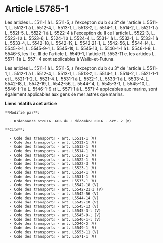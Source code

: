# Article L5785-1

Les articles L. 5511-1 à L. 5511-5, à l'exception du b du 3° de l'article L. 5511-1, L. 5512-1 à L. 5512-4, L. 5513-1, L.
5513-2, L. 5514-1, L. 5514-2, L. 5521-1 à L. 5521-5, L. 5522-1 à L. 5522-4 à l'exception du II de l'article L. 5522-3, L.
5523-1 à L. 5523-6, 
L. 5524-1 à L. 5524-4, 
L. 5531-1 à L. 5532-1, L. 5533-1 à L. 5533-4, L. 5542-18, L. 5542-19, L. 5542-21-1, L. 5542-56, L. 5544-14, 
L. 5545-3-1, 
L. 5545-9-1, L. 5545-10, L. 5545-13, L. 5546-1-1 à L. 5546-1-9, 
L. 5546-3, les II et III de l'article L. 5549-1, l'article R. 5553-11 et les articles L. 5571-1 à L. 5571-4 sont applicables
à Wallis-et-Futuna. 

Les articles L. 5511-1 à L. 5511-5, à l'exception du b du 3° de l'article L. 5511-1, L. 5512-1 à L. 5512-4, L. 5513-1, L.
5513-2, L. 5514-1, L. 5514-2, L. 5521-1-1 et L. 5521-1-2, L. 5521-4, L. 5531-1 à L. 5532-1, L. 5533-1 à L. 5533-4, L.
5542-18, L. 5542-19, L. 5542-56, L. 5544-14, L. 5545-3-1, L. 5545-10, L. 5546-1-1 à L. 5546-1-9 et L. 5571-1 à L. 5571-4
applicables aux marins, sont également applicables aux gens de mer autres que marins.

**Liens relatifs à cet article**

	**Modifié par**:

	  - Ordonnance n°2016-1686 du 8 décembre 2016 - art. 7 (V)

	**Cite**:

	  - Code des transports - art. L5511-1 (V)
	  - Code des transports - art. L5512-1 (V)
	  - Code des transports - art. L5513-1 (V)
	  - Code des transports - art. L5514-1 (V)
	  - Code des transports - art. L5521-1 (V)
	  - Code des transports - art. L5522-1 (V)
	  - Code des transports - art. L5522-3 (V)
	  - Code des transports - art. L5523-1 (V)
	  - Code des transports - art. L5524-1 (V)
	  - Code des transports - art. L5531-1 (V)
	  - Code des transports - art. L5533-1 (V)
	  - Code des transports - art. L5542-18 (V)
	  - Code des transports - art. L5542-21-1 (V)
	  - Code des transports - art. L5542-56 (V)
	  - Code des transports - art. L5544-14 (V)
	  - Code des transports - art. L5545-10 (V)
	  - Code des transports - art. L5545-13 (V)
	  - Code des transports - art. L5545-3-1 (V)
	  - Code des transports - art. L5545-9-1 (V)
	  - Code des transports - art. L5546-1-1 (V)
	  - Code des transports - art. L5546-3 (V)
	  - Code des transports - art. L5549-1 (V)
	  - Code des transports - art. L5553-11 (V)
	  - Code des transports - art. L5571-1 (V)
